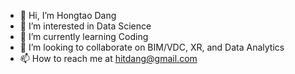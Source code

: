 - 👋 Hi, I’m Hongtao Dang
- 👀 I’m interested in Data Science 
- 🌱 I’m currently learning Coding
- 💞️ I’m looking to collaborate on BIM/VDC, XR, and Data Analytics 
- 📫 How to reach me at hitdang@gmail.com

<!---
hitdang/hitdang is a ✨ special ✨ repository because its `README.md` (this file) appears on your GitHub profile.
You can click the Preview link to take a look at your changes.
--->
